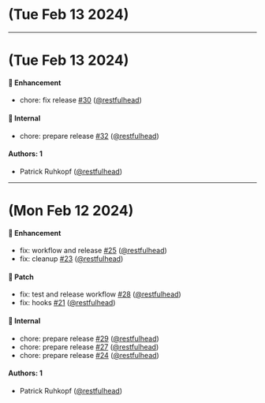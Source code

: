 # (Tue Feb 13 2024)



---

# (Tue Feb 13 2024)

#### 🚀 Enhancement

- chore: fix release [#30](https://github.com/restfulhead/npm-auto-plugins/pull/30) ([@restfulhead](https://github.com/restfulhead))

#### 🔩 Internal

- chore: prepare release [#32](https://github.com/restfulhead/npm-auto-plugins/pull/32) ([@restfulhead](https://github.com/restfulhead))

#### Authors: 1

- Patrick Ruhkopf ([@restfulhead](https://github.com/restfulhead))

---

# (Mon Feb 12 2024)

#### 🚀 Enhancement

- fix: workflow and release [#25](https://github.com/restfulhead/npm-auto-plugins/pull/25) ([@restfulhead](https://github.com/restfulhead))
- fix: cleanup [#23](https://github.com/restfulhead/npm-auto-plugins/pull/23) ([@restfulhead](https://github.com/restfulhead))

#### 🐛 Patch

- fix: test and release workflow [#28](https://github.com/restfulhead/npm-auto-plugins/pull/28) ([@restfulhead](https://github.com/restfulhead))
- fix: hooks [#21](https://github.com/restfulhead/npm-auto-plugins/pull/21) ([@restfulhead](https://github.com/restfulhead))

#### 🔩 Internal

- chore: prepare release [#29](https://github.com/restfulhead/npm-auto-plugins/pull/29) ([@restfulhead](https://github.com/restfulhead))
- chore: prepare release [#27](https://github.com/restfulhead/npm-auto-plugins/pull/27) ([@restfulhead](https://github.com/restfulhead))
- chore: prepare release [#24](https://github.com/restfulhead/npm-auto-plugins/pull/24) ([@restfulhead](https://github.com/restfulhead))

#### Authors: 1

- Patrick Ruhkopf ([@restfulhead](https://github.com/restfulhead))
